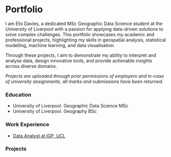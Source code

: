 # Portfolio
I am Elis Davies, a dedicated MSc Geographic Data Science student at the University of Liverpool with a passion for applying data-driven solutions to solve complex challenges. This portfolio showcases my academic and professional projects, highlighting my skills in geospatial analysis, statistical modelling, machine learning, and data visualisation.

Through these projects, I aim to demonstrate my ability to interpret and analyse data, design innovative tools, and provide actionable insights across diverse domains.

*Projects are uploaded through prior permissions of employers and in-case of university assignments, all marks and submissions have been returned.*

### Education
- University of Liverpool. Geographic Data Science MSc
- University of Liverpool. Geography BSc

### Work Experience
- [Data Analyst at IGP, UCL](https://github.com/ElisJD/elisjd.github.io/blob/main/Internship%20Overview.pdf)

### Projects
